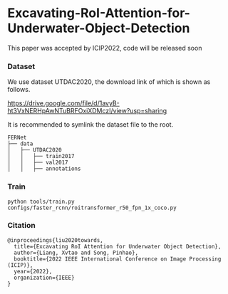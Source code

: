 # Excavating-RoI-Attention-for-Underwater-Object-Detection
This paper was accepted by ICIP2022, code will be released soon

### Dataset

We use dataset UTDAC2020, the download link of which is shown as follows.

https://drive.google.com/file/d/1avyB-ht3VxNERHpAwNTuBRFOxiXDMczI/view?usp=sharing

It is recommended to symlink the dataset file to the root.

```
FERNet
├── data
│   ├── UTDAC2020
│   │   ├── train2017
│   │   ├── val2017
│   │   ├── annotations
```

### Train

```
python tools/train.py configs/faster_rcnn/roitransformer_r50_fpn_1x_coco.py
```

### Citation

```
@inproceedings{liu2020towards,
  title={Excavating RoI Attention for Underwater Object Detection},
  author={Liang, Xvtao and Song, Pinhao},
  booktitle={2022 IEEE International Conference on Image Processing (ICIP)},
  year={2022},
  organization={IEEE}
}
```

### 